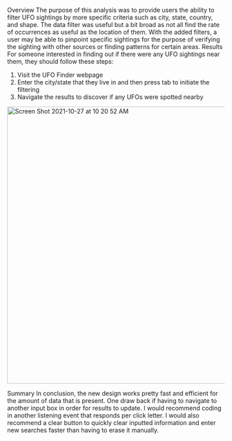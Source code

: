 Overview
The purpose of this analysis was to provide users the ability to filter UFO sightings by more specific criteria such as city, state, country, and shape. The data filter was useful but a bit broad as not all find the rate of occurrences as useful as the location of them. With the added filters, a user may be able to pinpoint specific sightings for the purpose of verifying the sighting with other sources or finding patterns for certain areas.
Results
For someone interested in finding out if there were any UFO sightings near them, they should follow these steps:
1. Visit the UFO Finder webpage
2. Enter the city/state that they live in and then press tab to initiate the filtering 
3. Navigate the results to discover if any UFOs were spotted nearby
<img width="640" alt="Screen Shot 2021-10-27 at 10 20 52 AM" src="https://user-images.githubusercontent.com/88862384/139087418-95a38ff0-7226-4814-ae4e-63d9803588ef.png">

Summary
In conclusion, the new design works pretty fast and efficient for the amount of data that is present. One draw back if having to navigate to another input box in order for results to update. I would recommend coding in another listening event that responds per click letter. I would also recommend a clear button to quickly clear inputted information and enter new searches faster than having to erase it manually. 
